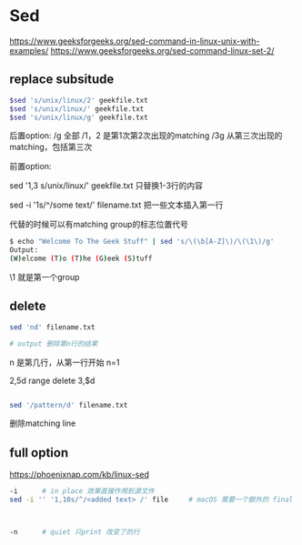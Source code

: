 
# Sed
https://www.geeksforgeeks.org/sed-command-in-linux-unix-with-examples/
https://www.geeksforgeeks.org/sed-command-linux-set-2/

## replace subsitude

``` bash
$sed 's/unix/linux/2' geekfile.txt
$sed 's/unix/linux/' geekfile.txt
$sed 's/unix/linux/g' geekfile.txt

```


后置option:
/g 全部
/1，2 是第1次第2次出现的matching
/3g 从第三次出现的matching，包括第三次

前置option:

sed '1,3 s/unix/linux/' geekfile.txt
只替换1-3行的内容

sed -i '1s/^/some text/' filename.txt
把一些文本插入第一行



代替的时候可以有matching group的标志位置代号

```bash
$ echo "Welcome To The Geek Stuff" | sed 's/\(\b[A-Z]\)/\(\1\)/g'
Output:
(W)elcome (T)o (T)he (G)eek (S)tuff
```

\1 就是第一个group



## delete 

``` bash
sed 'nd' filename.txt

# output 删除第n行的结果
```

n 是第几行，从第一行开始 n=1

2,5d range delete
3,$d 


```bash

sed '/pattern/d' filename.txt
```
删除matching line


## full option

https://phoenixnap.com/kb/linux-sed

``` bash
-i      # in place 效果直接作用到源文件
sed -i '' '1,10s/^/<added text> /' file     # macOS 需要一个额外的 final label 后缀给到 -i ， 也可以为''代表覆盖



-n      # quiet 只print 改变了的行


```



